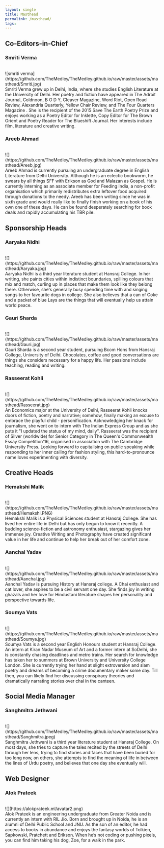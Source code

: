 ```yaml
---
layout: single
title: Masthead
permalink: /masthead/
tags:
---
```


## Co-Editors-in-Chief

### Smriti Verma
<br>
![smriti verma](https://github.com/TheMedley/TheMedley.github.io/raw/master/assets/masthead/Smriti.jpg)
<br>
Smriti Verma grew up in Delhi, India, where she studies English Literature at the University of Delhi. Her poetry and fiction have appeared in The Adroit Journal, Coldnoon, B O D Y, Cleaver Magazine, Word Riot, Open Road Review, Alexandria Quarterly, Yellow Chair Review, and The Four Quarters Magazine . She is the recipient of the 2015 Save The Earth Poetry Prize and enjoys working as a Poetry Editor for Inklette, Copy Editor for The Brown Orient and Poetry Reader for The Blueshift Journal. Her interests include film, literature and creative writing.
<br>


### Areeb Ahmad
<br>
![](https://github.com/TheMedley/TheMedley.github.io/raw/master/assets/masthead/Areeb.jpg)
<br>
Areeb Ahmad is currently pursuing an undergraduate degree in English Literature from Delhi University. Although he is an eclectic bookworm, he swears by all things SFF with Erikson as God and Malazan as Gospel. He is currently interning as an associate member for Feeding India, a non-profit organisation which primarily redistributes extra leftover food acquired through donations to the needy. Areeb has been writing since he was in sixth grade and would really like to finally finish working on a book of his own one of these days. He can be found desperately searching for book deals and rapidly accumulating his TBR pile.<br>

## Sponsorship Heads

### Aaryaka Nidhi
<br>
![](https://github.com/TheMedley/TheMedley.github.io/raw/master/assets/masthead/Aaryaka.jpg)
<br>
Aaryaka Nidhi is a third year literature student at Hansraj College. In her writing, she paints cities within indistinct boundaries, spilling colours that mix and match, curling up in places that make them look like they belong there. Otherwise, she's generally busy spending time with and singing songs to her favourite dogs in college. She also believes that a can of Coke and a packet of blue Lays are the things that will eventually help us attain world peace. <br>

### Gauri Sharda
<br>
![](https://github.com/TheMedley/TheMedley.github.io/raw/master/assets/masthead/Gauri.jpg)
<br>
Gauri Sharda is a second year student, pursuing Bcom Hons from Hansraj College, University of Delhi. Chocolates, coffee and good conversations are things she considers necessary for a happy life. Her passions include teaching, reading and writing.<br>

### Rasseerat Kohli
<br>
![](https://github.com/TheMedley/TheMedley.github.io/raw/master/assets/masthead/Rasseerat.jpg)
<br>
An Economics major at the University of Delhi, Rasseerat Kohli knocks doors of fiction, poetry and narrative; somehow, finally making an excuse to embrace the playful child - personification. Acknowledging her knack for journalism, she went on to intern with The Indian Express Group and as she puts it "I updated the status of my mind, daily". Rasseerat was the recipient of Silver (worldwide) for Senior Category in The Queen's Commonwealth Essay Competition'16, organised in association with The Cambridge University Press. Looking forward to capitalising on public speaking while responding to her inner calling for fashion styling, this hard-to-pronounce name loves experimenting with diversity. <br>

## Creative Heads

### Hemakshi Malik
<br>
![](https://github.com/TheMedley/TheMedley.github.io/raw/master/assets/masthead/Hemakshi.PNG)
<br>
Hemakshi Malik is a Physical Sciences student at Hansraj College. She has lived her entire life in Delhi but has only begun to know it recently. A budding science-fiction and astronomy enthusiast, stargazing gives her immense joy. Creative Writing and Photography have created significant value in her life and continue to help her break out of her comfort zone.<br>

### Aanchal Yadav
<br>
![](https://github.com/TheMedley/TheMedley.github.io/raw/master/assets/masthead/Aanchal.jpg)
<br>
Aanchal Yadav is pursuing History at Hansraj college. A Chai enthusiast and cat lover, she aspires to be a civil servant one day. She finds joy in writing ghazals and her love for Hindustani literature shapes her personality and perspective towards life.<br>

### Soumya Vats
<br>
![](https://github.com/TheMedley/TheMedley.github.io/raw/master/assets/masthead/Soumya.jpg)
<br>
Soumya Vats is a second year English Honours student at Hansraj College. An intern at Kiran Nadar Museum of Art and a former intern at SoDelhi, she is constantly chasing deadlines and metro trains. Her search for knowledge has taken her to summers at Brown University and University College London. She is currently trying her hand at slight extroversion and slam poetry and dreams of becoming a crime documentary maker some day. Till then, you can likely find her discussing conspiracy theories and dramatically narrating stories over chai in the canteen.<br>

## Social Media Manager

### Sanghmitra Jethwani
<br>
![](https://github.com/TheMedley/TheMedley.github.io/raw/master/assets/masthead/Sanghmitra.jpeg)
<br>
Sanghmitra Jethwani is a third year literature student at Hansraj College. On most days, she tries to capture the tales recited by the streets of Delhi through her lens, trying to find stories and faces that have been buried for too long now, on others, she attempts to find the meaning of life in between the lines of Urdu poetry, and believes that one day she eventually will.<br>

## Web Designer

### Alok Prateek
<br>
![](https://alokprateek.ml/avatar2.png)
<br>
Alok Prateek is an engineering undergraduate from Greater Noida and is currently an intern with RIL Jio. Born and brought up in Noida, he is an alumni of Delhi Public School and JNU. As the son of an editor, he had access to books in abundance and enjoys the fantasy worlds of Tolkien, Sapkowski, Pratchett and Erikson. When he’s not coding or pushing pixels, you can find him taking his dog, Zoe, for a walk in the park.